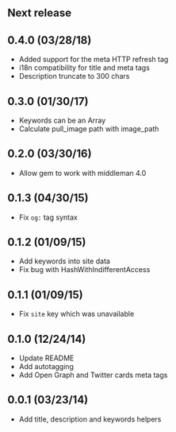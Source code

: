 ## Next release

## 0.4.0 (03/28/18)

* Added support for the meta HTTP refresh tag
* i18n compatibility for title and meta tags
* Description truncate to 300 chars

## 0.3.0 (01/30/17)

* Keywords can be an Array
* Calculate pull_image path with image_path

## 0.2.0 (03/30/16)

* Allow gem to work with middleman 4.0

## 0.1.3 (04/30/15)

* Fix `og:` tag syntax

## 0.1.2 (01/09/15)

* Add keywords into site data
* Fix bug with HashWithIndifferentAccess

## 0.1.1 (01/09/15)

* Fix `site` key which was unavailable

## 0.1.0 (12/24/14)

* Update README
* Add autotagging
* Add Open Graph and Twitter cards meta tags

## 0.0.1 (03/23/14)

* Add title, description and keywords helpers
